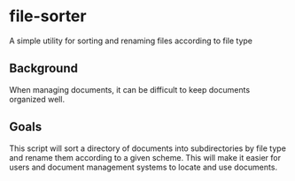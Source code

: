 # file-sorter
A simple utility for sorting and renaming files according to file type

## Background
When managing documents, it can be difficult to keep documents organized well.

## Goals
This script will sort a directory of documents into subdirectories by file type and rename them according to a given scheme. 
This will make it easier for users and document management systems to locate and use documents. 
